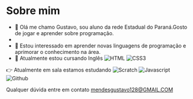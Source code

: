 # Sobre mim


- 👋 Olá me chamo Gustavo, sou aluno da rede Estadual do Paraná.Gosto de jogar e aprender sobre programação.
- 
- 👀 Estou interessado em aprender novas linguagens de programação e aprimorar o conhecimento na área.
- 🌱 Atualmente estou cursando Inglês
![HTML](https://img.shields.io/badge/HTML5-E34F26?style=for-the-badge&logo=html5&logoColor=white)
![CSS3](https://img.shields.io/badge/CSS3-1572B6?style=for-the-badge&logo=css3&logoColor=white)

👉 Atualmente em sala estamos estudando
![Scratch](https://img.shields.io/badge/Scratch-4D97FF?style=for-the-badge&logo=Scratch&logoColor=white)
![Javascript](https://img.shields.io/badge/JavaScript-323330?style=for-the-badge&logo=javascript&logoColor=F7DF1E)
![Github](https://img.shields.io/badge/GitHub-100000?style=for-the-badge&logo=github&logoColor=white)

Qualquer dúvida entre em contato
mendesgustavo128@GMAIL.COM

![]()
